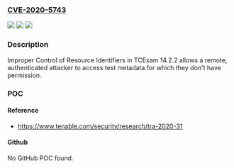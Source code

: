### [CVE-2020-5743](https://cve.mitre.org/cgi-bin/cvename.cgi?name=CVE-2020-5743)
![](https://img.shields.io/static/v1?label=Product&message=TCExam&color=blue)
![](https://img.shields.io/static/v1?label=Version&message=n%2Fa&color=blue)
![](https://img.shields.io/static/v1?label=Vulnerability&message=Authenticated%20Insecure%20Direct%20Object%20Reference&color=brighgreen)

### Description

Improper Control of Resource Identifiers in TCExam 14.2.2 allows a remote, authenticated attacker to access test metadata for which they don't have permission.

### POC

#### Reference
- https://www.tenable.com/security/research/tra-2020-31

#### Github
No GitHub POC found.

